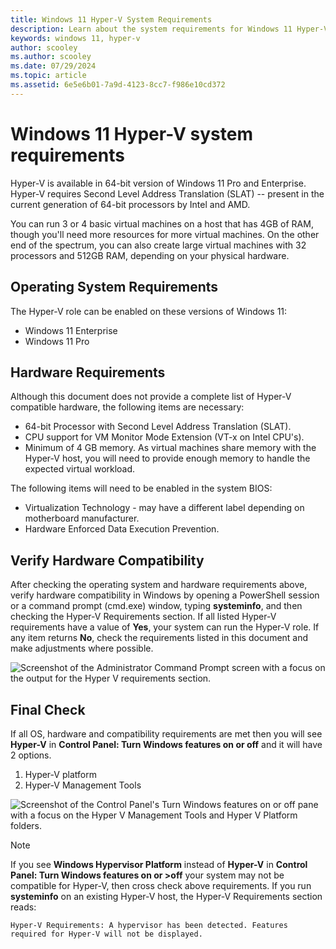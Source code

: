 ```yaml
---
title: Windows 11 Hyper-V System Requirements
description: Learn about the system requirements for Windows 11 Hyper-V.
keywords: windows 11, hyper-v
author: scooley
ms.author: scooley
ms.date: 07/29/2024
ms.topic: article
ms.assetid: 6e5e6b01-7a9d-4123-8cc7-f986e10cd372
---
```


# Windows 11 Hyper-V system requirements

Hyper-V is available in 64-bit version of Windows 11 Pro and Enterprise. Hyper-V requires Second Level Address Translation (SLAT) -- present in the current generation of 64-bit processors by Intel and AMD.

You can run 3 or 4 basic virtual machines on a host that has 4GB of RAM, though you'll need more resources for more virtual machines. On the other end of the spectrum, you can also create large virtual machines with 32 processors and 512GB RAM, depending on your physical hardware.

## Operating System Requirements

The Hyper-V role can be enabled on these versions of Windows 11:

- Windows 11 Enterprise
- Windows 11 Pro

## Hardware Requirements

Although this document does not provide a complete list of Hyper-V compatible hardware, the following items are necessary:

- 64-bit Processor with Second Level Address Translation (SLAT).
- CPU support for VM Monitor Mode Extension (VT-x on Intel CPU's).
- Minimum of 4 GB memory. As virtual machines share memory with the Hyper-V host, you will need to provide enough memory to handle the expected virtual workload.

The following items will need to be enabled in the system BIOS:

- Virtualization Technology - may have a different label depending on motherboard manufacturer.
- Hardware Enforced Data Execution Prevention.

## Verify Hardware Compatibility

After checking the operating system and hardware requirements above, verify hardware compatibility in Windows by opening a PowerShell session or a command prompt (cmd.exe) window, typing **systeminfo**, and then checking the Hyper-V Requirements section. If all listed Hyper-V requirements have a value of **Yes**, your system can run the Hyper-V role. If any item returns **No**, check the requirements listed in this document and make adjustments where possible.

![Screenshot of the Administrator Command Prompt screen with a focus on the output for the Hyper V requirements section.](media/SystemInfo-upd.png)

## Final Check

If all OS, hardware and compatibility requirements are met then you will see **Hyper-V** in **Control Panel: Turn Windows features on or off** and it will have 2 options.

1. Hyper-V platform
1. Hyper-V Management Tools

![Screenshot of the Control Panel's Turn Windows features on or off pane with a focus on the Hyper V Management Tools and Hyper V Platform folders.](media/hyper_v_feature_screenshot.png)

> [!NOTE]
> If you see **Windows Hypervisor Platform** instead of **Hyper-V** in **Control Panel: Turn Windows features on or >off** your system may not be compatible for Hyper-V, then cross check above requirements.
>If you run **systeminfo** on an existing Hyper-V host, the Hyper-V Requirements section reads:
>```
>Hyper-V Requirements: A hypervisor has been detected. Features required for Hyper-V will not be displayed.
>```
